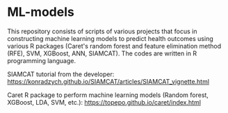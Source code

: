 # ML-models

This repository consists of scripts of various projects that focus in constructing machine learning models to predict health outcomes using various R packages (Caret's random forest and feature elimination method (RFE), SVM, XGBoost, ANN, SIAMCAT). The codes are written in R programming language. 

SIAMCAT tutorial from the developer: https://konradzych.github.io/SIAMCAT/articles/SIAMCAT_vignette.html

Caret R package to perform machine learning models (Random forest, XGBoost, LDA, SVM, etc.): https://topepo.github.io/caret/index.html
